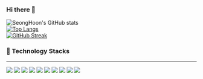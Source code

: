### Hi there 👋

<!--
**shlee9999/shlee9999** is a ✨ _special_ ✨ repository because its `README.md` (this file) appears on your GitHub profile.

Here are some ideas to get you started:

- 🔭 I’m currently working on ...
- 🌱 I’m currently learning ...
- 👯 I’m looking to collaborate on ...
- 🤔 I’m looking for help with ...
- 💬 Ask me about ...
- 📫 How to reach me: ...
- 😄 Pronouns: ...
- ⚡ Fun fact: ...
-->

![SeongHoon's GitHub stats](https://github-readme-stats.vercel.app/api?username=shlee9999&show_icons=true&theme=radical)<br/>
[![Top Langs](https://github-readme-stats.vercel.app/api/top-langs/?username=shlee9999)](https://github.com/anuraghazra/github-readme-stats)<br/>
[![GitHub Streak](https://streak-stats.demolab.com?user=shlee9999&theme=dark&hide_border=true&border_radius=20&locale=ko)](https://git.io/streak-stats)<br/>

### 🔨 Technology Stacks
<hr/>
<img src="https://img.shields.io/badge/html5-E34F26?style=for-the-badge&logo=html5&logoColor=white">
<img src="https://img.shields.io/badge/-CSS3-1572B6?style=flat&logo=css3&logoColor=white">
<img src="https://img.shields.io/badge/-JavaScript-F7DF1E?style=flat&logo=javascript&logoColor=black">
<img src="https://img.shields.io/badge/-TypeScript-3178C6?style=flat-square&logo=typescript&logoColor=white">
<img src="https://img.shields.io/badge/-React-61DAFB?style=flat-square&logo=react&logoColor=black">
<img src="https://img.shields.io/badge/-Python-3776AB?style=flat-square&logo=python&logoColor=white">
<img src="https://img.shields.io/badge/-Styled_components-DB7093?style=flat-square&logo=styled-components&logoColor=white">
<img src="https://img.shields.io/badge/-React_Hook_Form-EC5990?style=flat-square&logo=react-hook-form&logoColor=white">
<img src="https://img.shields.io/badge/-Java-007396?style=flat-square&logo=java&logoColor=white">
<img src="https://img.shields.io/badge/-react--beautiful--dnd-0052CC?style=flat-square&logo=react-beautiful-dnd&logoColor=white">

